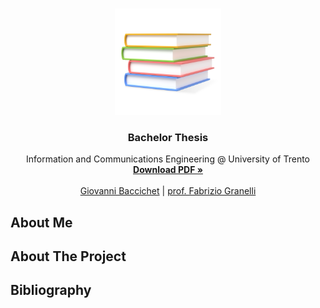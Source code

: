 <!--
*** Thanks for checking out the Best-README-Template. If you have a suggestion
*** that would make this better, please fork the repo and create a pull request
*** or simply open an issue with the tag "enhancement".
*** Thanks again! Now go create something AMAZING! :D
-->

<!-- PROJECT SHIELDS -->
<!--
*** I'm using markdown "reference style" links for readability.
*** Reference links are enclosed in brackets [ ] instead of parentheses ( ).
*** See the bottom of this document for the declaration of the reference variables
*** for contributors-url, forks-url, etc. This is an optional, concise syntax you may use.
*** https://www.markdownguide.org/basic-syntax/#reference-style-links
-->

<!-- PROJECT LOGO -->
<br />
<p align="center">
  <a href="https://github.com/GiovanniBaccichet/bachelor-thesis">
    <img src=".github/imgs/Books_perspective_matte.png" alt="Logo" width="170">
  </a>

  <h3 align="center">Bachelor Thesis</h3>

  <p align="center">
    Information and Communications Engineering @ University of Trento
    <br />
    <a href=""><strong>Download PDF »</strong></a>
    <br />
    <br />
    <a href="">Giovanni Baccichet</a>
    |
    <a href="">prof. Fabrizio Granelli</a>
  </p>
</p>

<!-- ABOUT ME -->

## About Me

<!-- ABOUT The Project -->

## About The Project

<!-- BIBLIOGRAHPY -->

## Bibliography

